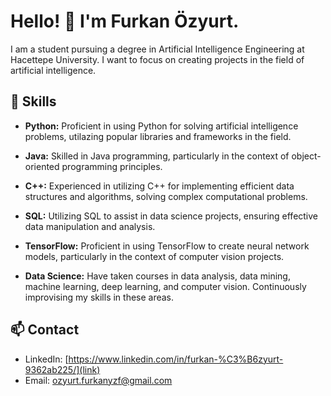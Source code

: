 # Hello! 👋 I'm Furkan Özyurt.

I am a student pursuing a degree in Artificial Intelligence Engineering at Hacettepe University. I want to focus on creating projects in the field of artificial intelligence.

## 🚀 Skills

- **Python:** Proficient in using Python for solving artificial intelligence problems, utilazing popular libraries and frameworks in the field.

- **Java:** Skilled in Java programming, particularly in the context of object-oriented programming principles.

- **C++:** Experienced in utilizing C++ for implementing efficient data structures and algorithms, solving complex computational problems.

- **SQL:** Utilizing SQL to assist in data science projects, ensuring effective data manipulation and analysis.
  
- **TensorFlow:** Proficient in using TensorFlow to create neural network models, particularly in the context of
computer vision projects.

- **Data Science:** Have taken courses in data analysis, data mining, machine learning, deep learning, and computer vision. Continuously improvising my skills in these areas.

## 📫 Contact

- LinkedIn: [https://www.linkedin.com/in/furkan-%C3%B6zyurt-9362ab225/](link)
- Email: [ozyurt.furkanyzf@gmail.com](mailto:email@example.com)
